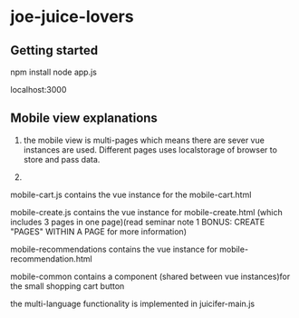 # joe-juice-lovers


## Getting started

npm install
node app.js

localhost:3000



## Mobile view explanations

1. the mobile view is multi-pages which means there are sever vue instances are used. Different pages uses localstorage of browser to store and pass data.

2. 
mobile-cart.js contains the vue instance for the mobile-cart.html

mobile-create.js contains the vue instance for mobile-create.html (which includes 3 pages in one page)(read seminar note 1 BONUS: CREATE "PAGES" WITHIN A PAGE for more information)

mobile-recommendations contains the vue instance for mobile-recommendation.html

mobile-common contains a component (shared between vue instances)for the small shopping cart button

the multi-language functionality is implemented in juicifer-main.js


